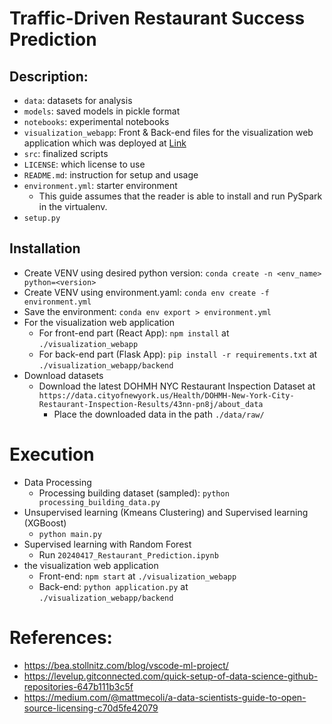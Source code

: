 # Traffic-Driven Restaurant Success Prediction

## Description:

- `data`: datasets for analysis
- `models`: saved models in pickle format
- `notebooks`: experimental notebooks
- `visualization_webapp`: Front & Back-end files for the visualization web application which was deployed at [Link](https://teamgigo.netlify.app/)
- `src`: finalized scripts
- `LICENSE`: which license to use
- `README.md`: instruction for setup and usage
- `environment.yml`: starter environment
  - This guide assumes that the reader is able to install and run PySpark in the virtualenv.
- `setup.py`

## Installation
- Create VENV using desired python version: `conda create -n <env_name> python=<version>`
- Create VENV using environment.yaml: `conda env create -f environment.yml`
- Save the environment: `conda env export > environment.yml`
- For the visualization web application
  - For front-end part (React App): `npm install` at `./visualization_webapp`
  - For back-end part (Flask App): `pip install -r requirements.txt` at `./visualization_webapp/backend`
- Download datasets
  - Download the latest DOHMH NYC Restaurant Inspection Dataset at `https://data.cityofnewyork.us/Health/DOHMH-New-York-City-Restaurant-Inspection-Results/43nn-pn8j/about_data`
    - Place the downloaded data in the path `./data/raw/`  

# Execution
- Data Processing
  - Processing building dataset (sampled): `python processing_building_data.py`
- Unsupervised learning (Kmeans Clustering) and Supervised learning (XGBoost)
  - `python main.py`
- Supervised learning with Random Forest
  - Run `20240417_Restaurant_Prediction.ipynb`
- the visualization web application
  - Front-end: `npm start` at `./visualization_webapp`
  - Back-end: `python application.py` at `./visualization_webapp/backend`

# References:
- https://bea.stollnitz.com/blog/vscode-ml-project/
- https://levelup.gitconnected.com/quick-setup-of-data-science-github-repositories-647b111b3c5f
- https://medium.com/@mattmecoli/a-data-scientists-guide-to-open-source-licensing-c70d5fe42079
